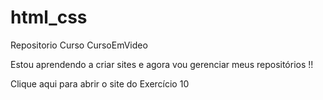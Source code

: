 # html_css
 Repositorio Curso CursoEmVideo

Estou aprendendo a criar sites e agora vou gerenciar meus repositórios !!
<p><a src="https://filipe-adfreitas.github.io/html_css/desafio10">Clique aqui </a>para abrir o site do Exercício 10</p>